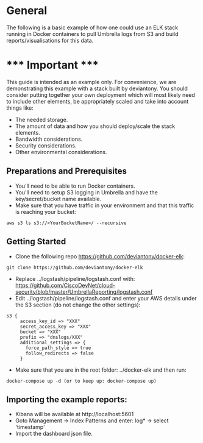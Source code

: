 # General

The following is a basic example of how one could use an ELK stack running in Docker containers to pull Umbrella logs from S3 and build reports/visualisations for this data.

# *** Important ***

This guide is intended as an example only. For convenience, we are demonstrating this example with a stack built by deviantony. You should consider putting together your own deployment which will most likely need to include other elements, be appropriately scaled and take into account things like:
* The needed storage.
* The amount of data and how you should deploy/scale the stack elements.
* Bandwidth considerations.
* Security considerations.
* Other environmental considerations.

## Preparations and Prerequisites

* You'll need to be able to run Docker containers.
* You'll need to setup S3 logging in Umbrella and have the key/secret/bucket name available.
* Make sure that you have traffic in your environment and that this traffic is reaching your bucket:

```
aws s3 ls s3://<YourBucketName>/ --recursive
```

## Getting Started

* Clone the following repo https://github.com/deviantony/docker-elk: 

```
git clone https://github.com/deviantony/docker-elk
```
* Replace ../logstash/pipeline/logstash.conf with:
  https://github.com/CiscoDevNet/cloud-security/blob/master/UmbrellaReporting/logstash.conf
* Edit ../logstash/pipeline/logstash.conf and enter your AWS details under the S3 section (do not change the other settings):

```
s3 {
     access_key_id => "XXX"
     secret_access_key => "XXX"
     bucket => "XXX"
     prefix => "dnslogs/XXX"
     additional_settings => {
       force_path_style => true
       follow_redirects => false
     }
```
* Make sure that you are in the root folder: ../docker-elk and then run:
```
docker-compose up -d (or to keep up: docker-compose up)
```

## Importing the example reports:
* Kibana will be available at http://localhost:5601
* Goto Management -> Index Patterns and enter: log* -> select 'timestamp'
* Import the dashboard json file.
